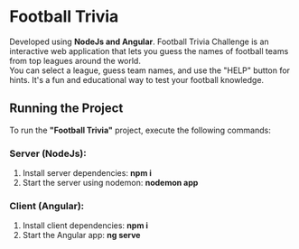 # Football Trivia
Developed using **NodeJs and Angular**.
Football Trivia Challenge is an interactive web application that lets you guess the names of football teams from top leagues around the world.\
You can select a league, guess team names, and use the "HELP" button for hints. It's a fun and educational way to test your football knowledge.

## Running the Project

To run the **"Football Trivia"** project, execute the following commands:

### Server (NodeJs):

1. Install server dependencies: **npm i**
2. Start the server using nodemon: **nodemon app**

### Client (Angular):

1. Install client dependencies: **npm i**
2. Start the Angular app: **ng serve**
